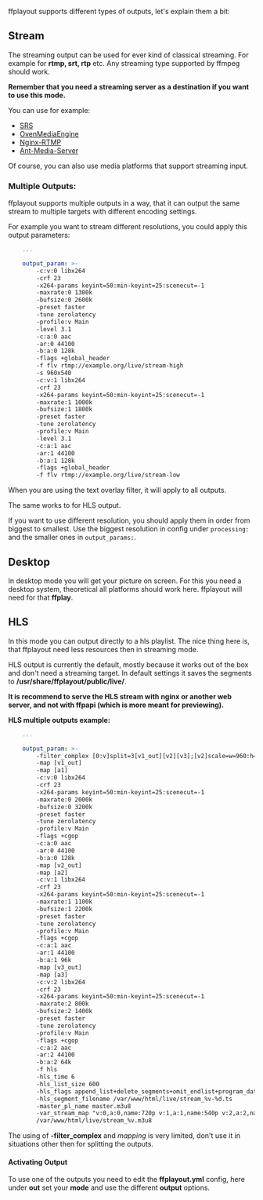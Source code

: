 ffplayout supports different types of outputs, let's explain them a bit:

## Stream

The streaming output can be used for ever kind of classical streaming. For example for **rtmp, srt, rtp** etc. Any streaming type supported by ffmpeg should work.

**Remember that you need a streaming server as a destination if you want to use this mode.**

You can use for example:

- [SRS](https://github.com/ossrs/srs)
- [OvenMediaEngine](https://www.ovenmediaengine.com/ome)
- [Nginx-RTMP](https://www.digitalocean.com/community/tutorials/how-to-set-up-a-video-streaming-server-using-nginx-rtmp-on-ubuntu-20-04)
- [Ant-Media-Server](https://github.com/ant-media/Ant-Media-Server)

Of course, you can also use media platforms that support streaming input.

### Multiple Outputs:

ffplayout supports multiple outputs in a way, that it can output the same stream to multiple targets with different encoding settings.

For example you want to stream different resolutions, you could apply this output parameters:

```YAML
    ...

    output_param: >-
        -c:v:0 libx264
        -crf 23
        -x264-params keyint=50:min-keyint=25:scenecut=-1
        -maxrate:0 1300k
        -bufsize:0 2600k
        -preset faster
        -tune zerolatency
        -profile:v Main
        -level 3.1
        -c:a:0 aac
        -ar:0 44100
        -b:a:0 128k
        -flags +global_header
        -f flv rtmp://example.org/live/stream-high
        -s 960x540
        -c:v:1 libx264
        -crf 23
        -x264-params keyint=50:min-keyint=25:scenecut=-1
        -maxrate:1 1000k
        -bufsize:1 1800k
        -preset faster
        -tune zerolatency
        -profile:v Main
        -level 3.1
        -c:a:1 aac
        -ar:1 44100
        -b:a:1 128k
        -flags +global_header
        -f flv rtmp://example.org/live/stream-low
```

When you are using the text overlay filter, it will apply to all outputs.

The same works to for HLS output.

If you want to use different resolution, you should apply them in order from biggest to smallest. Use the biggest resolution in config under `processing:` and the smaller ones in `output_params:`.

## Desktop

In desktop mode you will get your picture on screen. For this you need a desktop system, theoretical all platforms should work here. ffplayout will need for that **ffplay**.

## HLS

In this mode you can output directly to a hls playlist. The nice thing here is, that ffplayout need less resources then in streaming mode.

HLS output is currently the default, mostly because it works out of the box and don't need a streaming target. In default settings it saves the segments to **/usr/share/ffplayout/public/live/**.

**It is recommend to serve the HLS stream with nginx or another web server, and not with ffpapi (which is more meant for previewing).**

**HLS multiple outputs example:**

```YAML
    ...

    output_param: >-
        -filter_complex [0:v]split=3[v1_out][v2][v3];[v2]scale=w=960:h=540[v2_out];[v3]scale=w=640:h=360[v3_out];[0:a]asplit=3[a1][a2][a3]
        -map [v1_out]
        -map [a1]
        -c:v:0 libx264
        -crf 23
        -x264-params keyint=50:min-keyint=25:scenecut=-1
        -maxrate:0 2000k
        -bufsize:0 3200k
        -preset faster
        -tune zerolatency
        -profile:v Main
        -flags +cgop
        -c:a:0 aac
        -ar:0 44100
        -b:a:0 128k
        -map [v2_out]
        -map [a2]
        -c:v:1 libx264
        -crf 23
        -x264-params keyint=50:min-keyint=25:scenecut=-1
        -maxrate:1 1100k
        -bufsize:1 2200k
        -preset faster
        -tune zerolatency
        -profile:v Main
        -flags +cgop
        -c:a:1 aac
        -ar:1 44100
        -b:a:1 96k
        -map [v3_out]
        -map [a3]
        -c:v:2 libx264
        -crf 23
        -x264-params keyint=50:min-keyint=25:scenecut=-1
        -maxrate:2 800k
        -bufsize:2 1400k
        -preset faster
        -tune zerolatency
        -profile:v Main
        -flags +cgop
        -c:a:2 aac
        -ar:2 44100
        -b:a:2 64k
        -f hls
        -hls_time 6
        -hls_list_size 600
        -hls_flags append_list+delete_segments+omit_endlist+program_date_time
        -hls_segment_filename /var/www/html/live/stream_%v-%d.ts
        -master_pl_name master.m3u8
        -var_stream_map "v:0,a:0,name:720p v:1,a:1,name:540p v:2,a:2,name:360p"
        /var/www/html/live/stream_%v.m3u8
```

The using of **-filter_complex** and *mapping* is very limited, don't use it in situations other then for splitting the outputs.

#### Activating Output

To use one of the outputs you need to edit the **ffplayout.yml** config, here under **out** set your **mode** and use the different **output** options.
